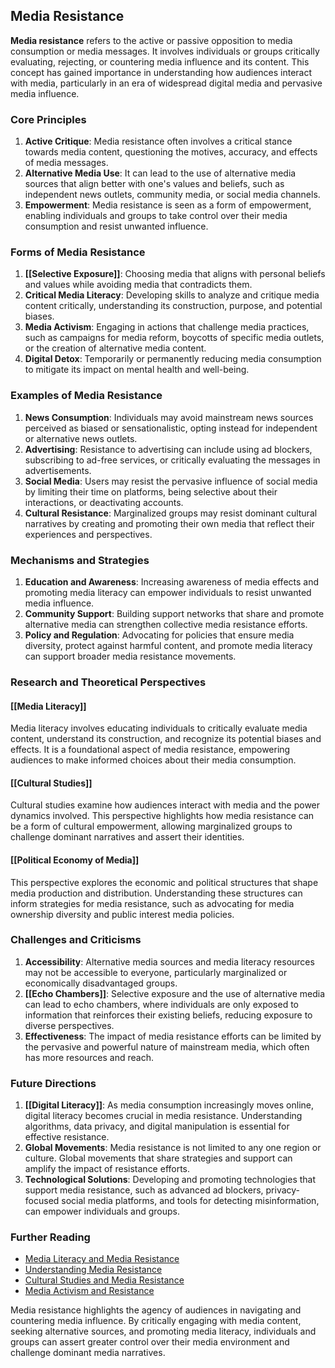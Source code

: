 ## Media Resistance

**Media resistance** refers to the active or passive opposition to media consumption or media messages. It involves individuals or groups critically evaluating, rejecting, or countering media influence and its content. This concept has gained importance in understanding how audiences interact with media, particularly in an era of widespread digital media and pervasive media influence.

### Core Principles

1. **Active Critique**: Media resistance often involves a critical stance towards media content, questioning the motives, accuracy, and effects of media messages.
2. **Alternative Media Use**: It can lead to the use of alternative media sources that align better with one's values and beliefs, such as independent news outlets, community media, or social media channels.
3. **Empowerment**: Media resistance is seen as a form of empowerment, enabling individuals and groups to take control over their media consumption and resist unwanted influence.

### Forms of Media Resistance

1. **[[Selective Exposure]]**: Choosing media that aligns with personal beliefs and values while avoiding media that contradicts them.
2. **Critical Media Literacy**: Developing skills to analyze and critique media content critically, understanding its construction, purpose, and potential biases.
3. **Media Activism**: Engaging in actions that challenge media practices, such as campaigns for media reform, boycotts of specific media outlets, or the creation of alternative media content.
4. **Digital Detox**: Temporarily or permanently reducing media consumption to mitigate its impact on mental health and well-being.

### Examples of Media Resistance

1. **News Consumption**: Individuals may avoid mainstream news sources perceived as biased or sensationalistic, opting instead for independent or alternative news outlets.
2. **Advertising**: Resistance to advertising can include using ad blockers, subscribing to ad-free services, or critically evaluating the messages in advertisements.
3. **Social Media**: Users may resist the pervasive influence of social media by limiting their time on platforms, being selective about their interactions, or deactivating accounts.
4. **Cultural Resistance**: Marginalized groups may resist dominant cultural narratives by creating and promoting their own media that reflect their experiences and perspectives.

### Mechanisms and Strategies

1. **Education and Awareness**: Increasing awareness of media effects and promoting media literacy can empower individuals to resist unwanted media influence.
2. **Community Support**: Building support networks that share and promote alternative media can strengthen collective media resistance efforts.
3. **Policy and Regulation**: Advocating for policies that ensure media diversity, protect against harmful content, and promote media literacy can support broader media resistance movements.

### Research and Theoretical Perspectives

#### [[Media Literacy]]

Media literacy involves educating individuals to critically evaluate media content, understand its construction, and recognize its potential biases and effects. It is a foundational aspect of media resistance, empowering audiences to make informed choices about their media consumption.

#### [[Cultural Studies]]

Cultural studies examine how audiences interact with media and the power dynamics involved. This perspective highlights how media resistance can be a form of cultural empowerment, allowing marginalized groups to challenge dominant narratives and assert their identities.

#### [[Political Economy of Media]]

This perspective explores the economic and political structures that shape media production and distribution. Understanding these structures can inform strategies for media resistance, such as advocating for media ownership diversity and public interest media policies.

### Challenges and Criticisms

1. **Accessibility**: Alternative media sources and media literacy resources may not be accessible to everyone, particularly marginalized or economically disadvantaged groups.
2. **[[Echo Chambers]]**: Selective exposure and the use of alternative media can lead to echo chambers, where individuals are only exposed to information that reinforces their existing beliefs, reducing exposure to diverse perspectives.
3. **Effectiveness**: The impact of media resistance efforts can be limited by the pervasive and powerful nature of mainstream media, which often has more resources and reach.

### Future Directions

1. **[[Digital Literacy]]**: As media consumption increasingly moves online, digital literacy becomes crucial in media resistance. Understanding algorithms, data privacy, and digital manipulation is essential for effective resistance.
2. **Global Movements**: Media resistance is not limited to any one region or culture. Global movements that share strategies and support can amplify the impact of resistance efforts.
3. **Technological Solutions**: Developing and promoting technologies that support media resistance, such as advanced ad blockers, privacy-focused social media platforms, and tools for detecting misinformation, can empower individuals and groups.

### Further Reading

- [Media Literacy and Media Resistance](https://www.commonsense.org/education/articles/media-literacy-and-resisting-the-influence-of-advertising) 
- [Understanding Media Resistance](https://journals.sagepub.com/doi/full/10.1177/2056305116641344)
- [Cultural Studies and Media Resistance](https://link.springer.com/article/10.1007/s11616-016-0279-1)
- [Media Activism and Resistance](https://www.taylorfrancis.com/books/mono/10.4324/9780203351037/media-activism-resistance-marty-klein-lee-artz)

Media resistance highlights the agency of audiences in navigating and countering media influence. By critically engaging with media content, seeking alternative sources, and promoting media literacy, individuals and groups can assert greater control over their media environment and challenge dominant media narratives.